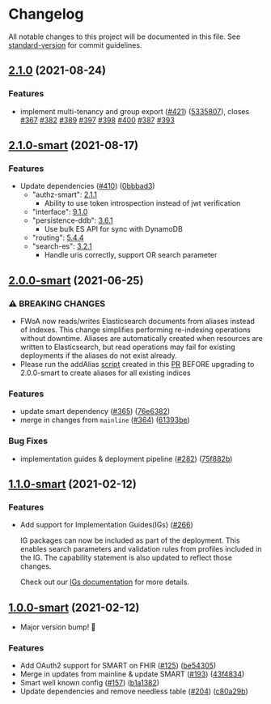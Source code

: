 # Changelog

All notable changes to this project will be documented in this file. See [standard-version](https://github.com/conventional-changelog/standard-version) for commit guidelines.

## [2.1.0](https://github.com/awslabs/fhir-works-on-aws-deployment/compare/v2.1.0-smart...v2.1.0) (2021-08-24)


### Features

* implement multi-tenancy and group export  ([#421](https://github.com/awslabs/fhir-works-on-aws-deployment/issues/421)) ([5335807](https://github.com/awslabs/fhir-works-on-aws-deployment/commit/5335807c1b295b3929b9259020b5d297c0a9ecac)), closes [#367](https://github.com/awslabs/fhir-works-on-aws-deployment/issues/367) [#382](https://github.com/awslabs/fhir-works-on-aws-deployment/issues/382) [#389](https://github.com/awslabs/fhir-works-on-aws-deployment/issues/389) [#397](https://github.com/awslabs/fhir-works-on-aws-deployment/issues/397) [#398](https://github.com/awslabs/fhir-works-on-aws-deployment/issues/398) [#400](https://github.com/awslabs/fhir-works-on-aws-deployment/issues/400) [#387](https://github.com/awslabs/fhir-works-on-aws-deployment/issues/387) [#393](https://github.com/awslabs/fhir-works-on-aws-deployment/issues/393)

## [2.1.0-smart](https://github.com/awslabs/fhir-works-on-aws-deployment/compare/v2.0.0-smart...v2.1.0-smart) (2021-08-17)


### Features

* Update dependencies ([#410](https://github.com/awslabs/fhir-works-on-aws-deployment/issues/410)) ([0bbbad3](https://github.com/awslabs/fhir-works-on-aws-deployment/commit/0bbbad3aa6dbdd84d2ee7e9303f020a5fab5531f))
  * "authz-smart": [2.1.1](https://github.com/awslabs/fhir-works-on-aws-authz-smart/compare/v2.0.0...v2.1.1)
    * Ability to use token introspection instead of jwt verification
  * "interface": [9.1.0](https://github.com/awslabs/fhir-works-on-aws-interface/compare/v9.0.0...v9.1.0)
  * "persistence-ddb": [3.6.1](https://github.com/awslabs/fhir-works-on-aws-persistence-ddb/compare/v3.5.0...v3.6.1)
    * Use bulk ES API for sync with DynamoDB
  * "routing": [5.4.4](https://github.com/awslabs/fhir-works-on-aws-routing/compare/v5.4.1...v5.4.4)
  * "search-es": [3.2.1](https://github.com/awslabs/fhir-works-on-aws-search-es/compare/v3.0.0...v3.2.1)
    * Handle uris correctly, support OR search parameter

## [2.0.0-smart](https://github.com/awslabs/fhir-works-on-aws-deployment/compare/v1.1.0-smart...v2.0.0-smart) (2021-06-25)

### ⚠ BREAKING CHANGES

* FWoA now reads/writes Elasticsearch documents from aliases instead of indexes. This change simplifies performing re-indexing operations without downtime. Aliases are automatically created when resources are written to Elasticsearch, but read operations may fail for existing deployments if the aliases do not exist already.
* Please run the addAlias [script](https://github.com/awslabs/fhir-works-on-aws-deployment/blob/0f512c2169a8ad4805a82eed09b4196162d2ace2/scripts/elasticsearch-operations.js#L114-L125) created in this [PR](https://github.com/awslabs/fhir-works-on-aws-deployment/pull/346) BEFORE upgrading to 2.0.0-smart to create aliases for all existing indices

### Features

* update smart dependency ([#365](https://github.com/awslabs/fhir-works-on-aws-deployment/issues/365)) ([76e6382](https://github.com/awslabs/fhir-works-on-aws-deployment/commit/76e6382d74f19112aeb4d8693aff0314993b4c96))
* merge in changes from `mainline` ([#364](https://github.com/awslabs/fhir-works-on-aws-deployment/issues/364)) ([61393be](https://github.com/awslabs/fhir-works-on-aws-deployment/commit/61393beac364fd6155020b8e8f9ba097e2c8c6e7))

### Bug Fixes

* implementation guides & deployment pipeline ([#282](https://github.com/awslabs/fhir-works-on-aws-deployment/issues/282)) ([75f882b](https://github.com/awslabs/fhir-works-on-aws-deployment/commit/75f882b327c74d2c94f250fc87fe85af542c9719))

## [1.1.0-smart](https://github.com/awslabs/fhir-works-on-aws-deployment/compare/v1.0.0-smart...v1.1.0-smart) (2021-02-12)

### Features

- Add support for Implementation Guides(IGs) ([#266](https://github.com/awslabs/fhir-works-on-aws-deployment/issues/266))

   IG packages can now be included as part of the deployment. This enables search parameters and validation rules from profiles
   included in the IG. The capability statement is also updated to reflect those changes.

   Check out our [IGs documentation](USING_IMPLEMENTATION_GUIDES.md) for more details.

## [1.0.0-smart](https://github.com/awslabs/fhir-works-on-aws-deployment/compare/v2.4.0...v1.0.0-smart) (2021-02-12)

- Major version bump! :rocket:

### Features

- Add OAuth2 support for SMART on FHIR ([#125](https://github.com/awslabs/fhir-works-on-aws-deployment/issues/125)) ([be54305](https://github.com/awslabs/fhir-works-on-aws-deployment/commit/be54305908ebbed1a7d84dc78ba015d93c7b78d7))
- Merge in updates from mainline & update SMART ([#193](https://github.com/awslabs/fhir-works-on-aws-deployment/issues/193)) ([43f4834](https://github.com/awslabs/fhir-works-on-aws-deployment/commit/43f48342e5b4d1843a29248d7dc0217be36b4866))
- Smart well known config ([#157](https://github.com/awslabs/fhir-works-on-aws-deployment/issues/157)) ([b1a1382](https://github.com/awslabs/fhir-works-on-aws-deployment/commit/b1a13829f1a753ae592dee84d8a7b8c6a3a2e36f))
- Update dependencies and remove needless table ([#204](https://github.com/awslabs/fhir-works-on-aws-deployment/issues/204)) ([c80a29b](https://github.com/awslabs/fhir-works-on-aws-deployment/commit/c80a29ba3a485e35ce39304b405bf67e35b415a8))

